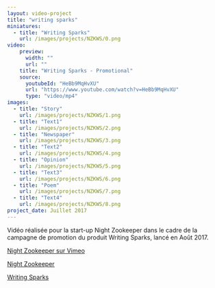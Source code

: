 ```yaml
---
layout: video-project
title: "writing sparks"
miniatures:
  - title: "Writing Sparks"
    url: /images/projects/NZKWS/0.png
video:
    preview:
      width: ""
      url: ""
    title: "Writing Sparks - Promotional"
    source:
      youtubeId: "HeBb9MqHvXU"
      url: "https://www.youtube.com/watch?v=HeBb9MqHvXU"
      type: "video/mp4"
images:
  - title: "Story"
    url: /images/projects/NZKWS/1.png
  - title: "Text1"
    url: /images/projects/NZKWS/2.png
  - title: "Newspaper"
    url: /images/projects/NZKWS/3.png
  - title: "Text2"
    url: /images/projects/NZKWS/4.png
  - title: "Opinion"
    url: /images/projects/NZKWS/5.png
  - title: "Text3"
    url: /images/projects/NZKWS/6.png
  - title: "Poem"
    url: /images/projects/NZKWS/7.png
  - title: "Text4"
    url: /images/projects/NZKWS/8.png
project_date: Juillet 2017
---
```

Vidéo réalisée pour la start-up Night Zookeeper dans le cadre de la campagne de promotion du produit Writing Sparks, lancé en Août 2017.

<u> <a href="https://vimeo.com/227879638"> Night Zookeeper sur Vimeo </a> </u>

<u> <a href="https://www.nightzookeeper.com/"> Night Zookeeper </a> </u>

<u> <a href="https://writingsparks.com/"> Writing Sparks </a> </u>
